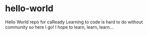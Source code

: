 # hello-world
Hello World repo for caReady
Learning to code is hard to do without community so here I go!  I hope to learn, learn, learn...
